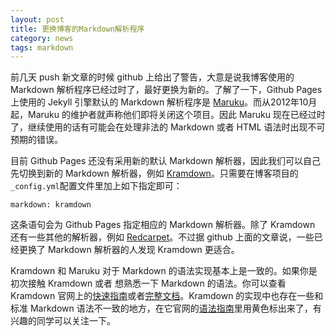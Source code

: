 ```yaml
---
layout: post
title: 更换博客的Markdown解析程序
category: news
tags: markdown
---
```

前几天 push 新文章的时候 github 上给出了警告，大意是说我博客使用的 Markdown 解析程序已经过时了，最好更换为新的。了解了一下，Github Pages 上使用的 Jekyll 引擎默认的 Markdown 解析程序是 [Maruku](https://github.com/bhollis/maruku/)。而从2012年10月起，Maruku 的维护者就声称他们即将关闭这个项目。因此 Maruku 现在已经过时了，继续使用的话有可能会在处理非法的 Markdown 或者 HTML 语法时出现不可预期的错误。

目前 Github Pages 还没有采用新的默认 Markdown 解析器，因此我们可以自己先切换到新的 Markdown 解析器，例如 [Kramdown](https://github.com/gettalong/kramdown)。只需要在博客项目的`_config.yml`配置文件里加上如下指定即可：

    markdown: kramdown

这条语句会为 Github Pages 指定相应的 Markdown 解析器。除了 Kramdown 还有一些其他的解析器，例如 [Redcarpet](https://github.com/vmg/redcarpet)。不过据 github 上面的文章说，一些已经更换了 Markdown 解析器的人发现 Kramdown 更适合。

Kramdown 和 Maruku 对于 Markdown 的语法实现基本上是一致的。如果你是初次接触 Kramdown 或者 想熟悉一下 Markdown 的语法。你可以查看 Kramdown 官网上的[快速指南](http://kramdown.gettalong.org/quickref.html)或者[完整文档](http://kramdown.gettalong.org/documentation.html)。Kramdown 的实现中也存在一些和标准 Markdown 语法不一致的地方，在它官网的[语法指南](http://kramdown.gettalong.org/syntax.html)里用黄色标出来了，有兴趣的同学可以关注一下。